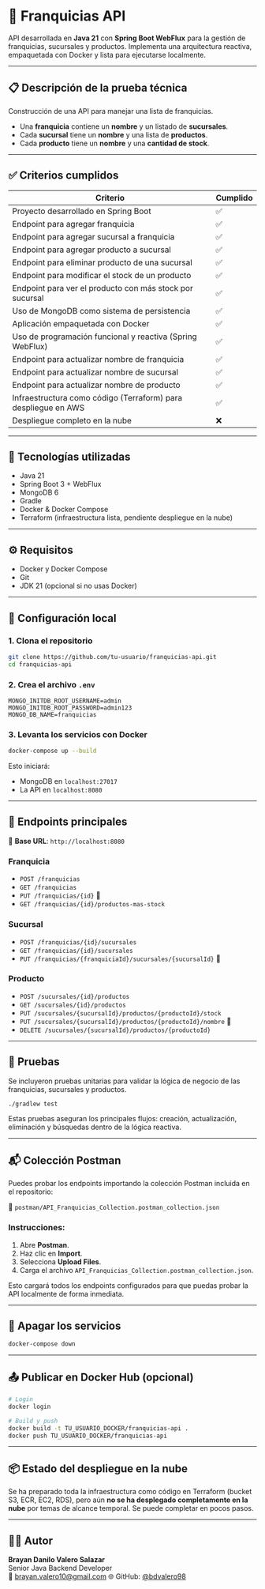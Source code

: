 # 🏪 Franquicias API

API desarrollada en **Java 21** con **Spring Boot WebFlux** para la gestión de franquicias, sucursales y productos. Implementa una arquitectura reactiva, empaquetada con Docker y lista para ejecutarse localmente.

---

## 📋 Descripción de la prueba técnica

Construcción de una API para manejar una lista de franquicias.  
- Una **franquicia** contiene un **nombre** y un listado de **sucursales**.  
- Cada **sucursal** tiene un **nombre** y una lista de **productos**.  
- Cada **producto** tiene un **nombre** y una **cantidad de stock**.

---

## ✅ Criterios cumplidos

| Criterio                                                         | Cumplido |
|------------------------------------------------------------------|----------|
| Proyecto desarrollado en Spring Boot                             | ✅       |
| Endpoint para agregar franquicia                                 | ✅       |
| Endpoint para agregar sucursal a franquicia                      | ✅       |
| Endpoint para agregar producto a sucursal                        | ✅       |
| Endpoint para eliminar producto de una sucursal                  | ✅       |
| Endpoint para modificar el stock de un producto                  | ✅       |
| Endpoint para ver el producto con más stock por sucursal         | ✅       |
| Uso de MongoDB como sistema de persistencia                      | ✅       |
| Aplicación empaquetada con Docker                                | ✅       |
| Uso de programación funcional y reactiva (Spring WebFlux)        | ✅       |
| Endpoint para actualizar nombre de franquicia                    | ✅       |
| Endpoint para actualizar nombre de sucursal                      | ✅       |
| Endpoint para actualizar nombre de producto                      | ✅       |
| Infraestructura como código (Terraform) para despliegue en AWS   | ✅       |
| Despliegue completo en la nube                                   | ❌       |

---

## 🧰 Tecnologías utilizadas

- Java 21
- Spring Boot 3 + WebFlux
- MongoDB 6
- Gradle
- Docker & Docker Compose
- Terraform (infraestructura lista, pendiente despliegue en la nube)

---

## ⚙️ Requisitos

- Docker y Docker Compose
- Git
- JDK 21 (opcional si no usas Docker)

---

## 🔧 Configuración local

### 1. Clona el repositorio

```bash
git clone https://github.com/tu-usuario/franquicias-api.git
cd franquicias-api
```

### 2. Crea el archivo `.env`

```env
MONGO_INITDB_ROOT_USERNAME=admin
MONGO_INITDB_ROOT_PASSWORD=admin123
MONGO_DB_NAME=franquicias
```

### 3. Levanta los servicios con Docker

```bash
docker-compose up --build
```

Esto iniciará:
- MongoDB en `localhost:27017`
- La API en `localhost:8080`

---

## 🧪 Endpoints principales

📍 **Base URL**: `http://localhost:8080`

### Franquicia
- `POST /franquicias`
- `GET /franquicias`
- `PUT /franquicias/{id}` 🔁
- `GET /franquicias/{id}/productos-mas-stock`

### Sucursal
- `POST /franquicias/{id}/sucursales`
- `GET /franquicias/{id}/sucursales`
- `PUT /franquicias/{franquiciaId}/sucursales/{sucursalId}` 🔁

### Producto
- `POST /sucursales/{id}/productos`
- `GET /sucursales/{id}/productos`
- `PUT /sucursales/{sucursalId}/productos/{productoId}/stock`
- `PUT /sucursales/{sucursalId}/productos/{productoId}/nombre` 🔁
- `DELETE /sucursales/{sucursalId}/productos/{productoId}`

---

## 🧪 Pruebas
Se incluyeron pruebas unitarias para validar la lógica de negocio de las franquicias, sucursales y productos.
```bash
./gradlew test
```
Estas pruebas aseguran los principales flujos: creación, actualización, eliminación y búsquedas dentro de la lógica reactiva.

---

## 📬 Colección Postman

Puedes probar los endpoints importando la colección Postman incluida en el repositorio:

📁 `postman/API_Franquicias_Collection.postman_collection.json`

### Instrucciones:

1. Abre **Postman**.
2. Haz clic en **Import**.
3. Selecciona **Upload Files**.
4. Carga el archivo `API_Franquicias_Collection.postman_collection.json`.

Esto cargará todos los endpoints configurados para que puedas probar la API localmente de forma inmediata.

---

## 🧼 Apagar los servicios

```bash
docker-compose down
```

---

## 📤 Publicar en Docker Hub (opcional)

```bash
# Login
docker login

# Build y push
docker build -t TU_USUARIO_DOCKER/franquicias-api .
docker push TU_USUARIO_DOCKER/franquicias-api
```

---

## 📦 Estado del despliegue en la nube

Se ha preparado toda la infraestructura como código en Terraform (bucket S3, ECR, EC2, RDS), pero aún **no se ha desplegado completamente en la nube** por temas de alcance temporal. Se puede completar en pocos pasos.

---


## 👨‍💻 Autor

**Brayan Danilo Valero Salazar**  
Senior Java Backend Developer  
📧 brayan.valero10@gmail.com
🌐 GitHub: [@bdvalero98](https://github.com/bdvalero98)
